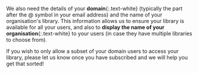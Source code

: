 We also need the details of your __domain__{:.text-white} (typically the part after the @ symbol in your email address) and the name of your organisation's library. This information allows us to ensure your library is available for all your users, and also to __display the name of your organisation__{:.text-white} to your users (in case they have multiple libraries to choose from).

If you wish to only allow a subset of your domain users to access your library, please let us know once you have subscribed and we will help you get that sorted!